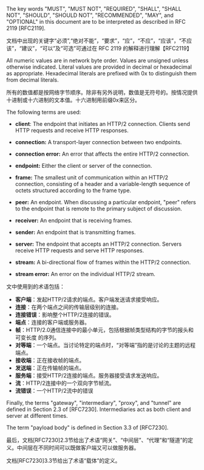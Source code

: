 The key words "MUST", "MUST NOT", "REQUIRED", "SHALL", "SHALL NOT", "SHOULD", "SHOULD NOT", "RECOMMENDED", "MAY", and "OPTIONAL" in this document are to be interpreted as described in RFC 2119 [RFC2119].

文档中出现的关键字“必须”,“绝对不能”，“要求”，“应”，“不应”，“应该”，“不应该”，“建议”，“可以”及“可选”可通过在 RFC 2119 的解释进行理解【RFC2119】

All numeric values are in network byte order. Values are unsigned unless otherwise indicated. Literal values are provided in decimal or hexadecimal as appropriate. Hexadecimal literals are prefixed with 0x to distinguish them from decimal literals.

所有的数值都是按网络字节顺序。除非有另外说明，数值是无符号的。按情况提供十进制或十六进制的文本值。十六进制用前缀0x来区分。

The following terms are used:

+	**client**:
The endpoint that initiates an HTTP/2 connection. Clients send HTTP requests and receive HTTP responses.

+	**connection:**
A transport-layer connection between two endpoints.

+	**connection error:**
An error that affects the entire HTTP/2 connection.

+	**endpoint:**
Either the client or server of the connection.

+	**frame:**
The smallest unit of communication within an HTTP/2 connection, consisting of a header and a variable-length sequence of octets structured according to the frame type.

+	**peer:**
An endpoint. When discussing a particular endpoint, "peer" refers to the endpoint that is remote to the primary subject of discussion.

+	**receiver:**
An endpoint that is receiving frames.

+	**sender:**
An endpoint that is transmitting frames.

+	**server:**
The endpoint that accepts an HTTP/2 connection. Servers receive HTTP requests and serve HTTP responses.

+	**stream:**
A bi-directional flow of frames within the HTTP/2 connection.

+	**stream error:**
An error on the individual HTTP/2 stream.

文中使用到的术语包括：

+	**客户端**：发起HTTP/2请求的端点。客户端发送请求接受响应。
+	**连接**：在两个端点之间的传输层级别的连接。
+	**连接错误**：影响整个HTTP/2连接的错误。
+	**端点**：连接的客户端或服务器。
+	**帧**：HTTP/2.0通信连接中的最小单元，包括根据帧类型结构的字节的报头和可变长度 的序列。
+	**对等端**：一个端点。当讨论特定的端点时，“对等端”指的是讨论的主题的远程端点。
+	**接收端**：正在接收帧的端点。
+	**发送端**：正在传输帧的端点。
+	**服务端**：接受HTTP/2连接的端点。服务器接受请求发送响应。
+	**流**：HTTP/2连接中的一个双向字节帧流。
+	**流错误**：一个HTTP/2流中的错误

Finally, the terms "gateway", "intermediary", "proxy", and "tunnel" are defined in Section 2.3 of [RFC7230]. Intermediaries act as both client and server at different times.

The term "payload body" is defined in Section 3.3 of [RFC7230].

最后，文档[RFC7230]2.3节给出了术语“网关”、“中间层”、“代理”和“隧道”的定义。中间层在不同时间可以既做客户端又可以做服务器。

文档[RFC7230]3.3节给出了术语“载体”的定义。


